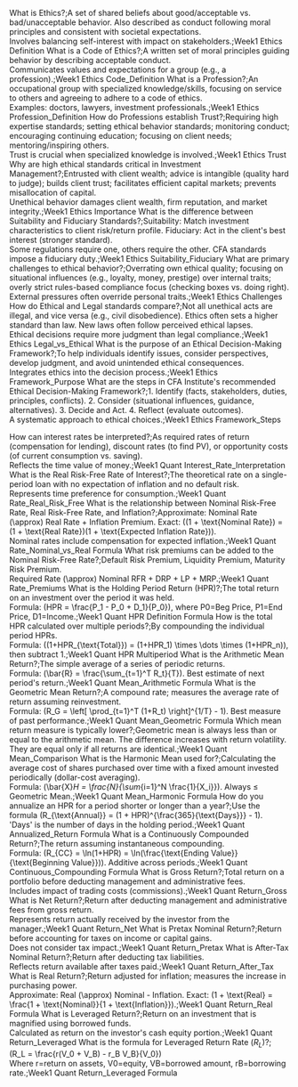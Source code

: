 What is Ethics?;A set of shared beliefs about good/acceptable vs. bad/unacceptable behavior. Also described as conduct following moral principles and consistent with societal expectations.<br>Involves balancing self-interest with impact on stakeholders.;Week1 Ethics Definition
What is a Code of Ethics?;A written set of moral principles guiding behavior by describing acceptable conduct.<br>Communicates values and expectations for a group (e.g., a profession).;Week1 Ethics Code_Definition
What is a Profession?;An occupational group with specialized knowledge/skills, focusing on service to others and agreeing to adhere to a code of ethics.<br>Examples: doctors, lawyers, investment professionals.;Week1 Ethics Profession_Definition
How do Professions establish Trust?;Requiring high expertise standards; setting ethical behavior standards; monitoring conduct; encouraging continuing education; focusing on client needs; mentoring/inspiring others.<br>Trust is crucial when specialized knowledge is involved.;Week1 Ethics Trust
Why are high ethical standards critical in Investment Management?;Entrusted with client wealth; advice is intangible (quality hard to judge); builds client trust; facilitates efficient capital markets; prevents misallocation of capital.<br>Unethical behavior damages client wealth, firm reputation, and market integrity.;Week1 Ethics Importance
What is the difference between Suitability and Fiduciary Standards?;Suitability: Match investment characteristics to client risk/return profile. Fiduciary: Act in the client's best interest (stronger standard).<br>Some regulations require one, others require the other. CFA standards impose a fiduciary duty.;Week1 Ethics Suitability_Fiduciary
What are primary challenges to ethical behavior?;Overrating own ethical quality; focusing on situational influences (e.g., loyalty, money, prestige) over internal traits; overly strict rules-based compliance focus (checking boxes vs. doing right).<br>External pressures often override personal traits.;Week1 Ethics Challenges
How do Ethical and Legal standards compare?;Not all unethical acts are illegal, and vice versa (e.g., civil disobedience). Ethics often sets a higher standard than law. New laws often follow perceived ethical lapses.<br>Ethical decisions require more judgment than legal compliance.;Week1 Ethics Legal_vs_Ethical
What is the purpose of an Ethical Decision-Making Framework?;To help individuals identify issues, consider perspectives, develop judgment, and avoid unintended ethical consequences.<br>Integrates ethics into the decision process.;Week1 Ethics Framework_Purpose
What are the steps in CFA Institute's recommended Ethical Decision-Making Framework?;1. Identify (facts, stakeholders, duties, principles, conflicts). 2. Consider (situational influences, guidance, alternatives). 3. Decide and Act. 4. Reflect (evaluate outcomes).<br>A systematic approach to ethical choices.;Week1 Ethics Framework_Steps

How can interest rates be interpreted?;As required rates of return (compensation for lending), discount rates (to find PV), or opportunity costs (of current consumption vs. saving).<br>Reflects the time value of money.;Week1 Quant Interest_Rate_Interpretation
What is the Real Risk-Free Rate of Interest?;The theoretical rate on a single-period loan with no expectation of inflation and no default risk.<br>Represents time preference for consumption.;Week1 Quant Rate_Real_Risk_Free
What is the relationship between Nominal Risk-Free Rate, Real Risk-Free Rate, and Inflation?;Approximate: Nominal Rate \(\approx\) Real Rate + Inflation Premium. Exact: \((1 + \text{Nominal Rate}) = (1 + \text{Real Rate})(1 + \text{Expected Inflation Rate})\).<br>Nominal rates include compensation for expected inflation.;Week1 Quant Rate_Nominal_vs_Real Formula
What risk premiums can be added to the Nominal Risk-Free Rate?;Default Risk Premium, Liquidity Premium, Maturity Risk Premium.<br>Required Rate \(\approx\) Nominal RFR + DRP + LP + MRP.;Week1 Quant Rate_Premiums
What is the Holding Period Return (HPR)?;The total return on an investment over the period it was held.<br>Formula: \(HPR = \frac{P_1 - P_0 + D_1}{P_0}\), where P0=Beg Price, P1=End Price, D1=Income.;Week1 Quant HPR Definition Formula
How is the total HPR calculated over multiple periods?;By compounding the individual period HPRs.<br>Formula: \((1+HPR_{\text{Total}}) = (1+HPR_1) \times \dots \times (1+HPR_n)\), then subtract 1.;Week1 Quant HPR Multiperiod
What is the Arithmetic Mean Return?;The simple average of a series of periodic returns.<br>Formula: \(\bar{R} = \frac{\sum_{t=1}^T R_t}{T}\). Best estimate of next period's return.;Week1 Quant Mean_Arithmetic Formula
What is the Geometric Mean Return?;A compound rate; measures the average rate of return assuming reinvestment.<br>Formula: \(R_G = \left[ \prod_{t=1}^T (1+R_t) \right]^{1/T} - 1\). Best measure of past performance.;Week1 Quant Mean_Geometric Formula
Which mean return measure is typically lower?;Geometric mean is always less than or equal to the arithmetic mean. The difference increases with return volatility.<br>They are equal only if all returns are identical.;Week1 Quant Mean_Comparison
What is the Harmonic Mean used for?;Calculating the average cost of shares purchased over time with a fixed amount invested periodically (dollar-cost averaging).<br>Formula: \(\bar{X}_H = \frac{N}{\sum_{i=1}^N \frac{1}{X_i}}\). Always ≤ Geometric Mean.;Week1 Quant Mean_Harmonic Formula
How do you annualize an HPR for a period shorter or longer than a year?;Use the formula \(R_{\text{Annual}} = (1 + HPR)^{\frac{365}{\text{Days}}} - 1\).<br>'Days' is the number of days in the holding period.;Week1 Quant Annualized_Return Formula
What is a Continuously Compounded Return?;The return assuming instantaneous compounding.<br>Formula: \(R_{CC} = \ln(1+HPR) = \ln(\frac{\text{Ending Value}}{\text{Beginning Value}})\). Additive across periods.;Week1 Quant Continuous_Compounding Formula
What is Gross Return?;Total return on a portfolio before deducting management and administrative fees.<br>Includes impact of trading costs (commissions).;Week1 Quant Return_Gross
What is Net Return?;Return after deducting management and administrative fees from gross return.<br>Represents return actually received by the investor from the manager.;Week1 Quant Return_Net
What is Pretax Nominal Return?;Return before accounting for taxes on income or capital gains.<br>Does not consider tax impact.;Week1 Quant Return_Pretax
What is After-Tax Nominal Return?;Return after deducting tax liabilities.<br>Reflects return available after taxes paid.;Week1 Quant Return_After_Tax
What is Real Return?;Return adjusted for inflation; measures the increase in purchasing power.<br>Approximate: Real \(\approx\) Nominal - Inflation. Exact: \(1 + \text{Real} = \frac{1 + \text{Nominal}}{1 + \text{Inflation}}\).;Week1 Quant Return_Real Formula
What is Leveraged Return?;Return on an investment that is magnified using borrowed funds.<br>Calculated as return on the investor's cash equity portion.;Week1 Quant Return_Leveraged
What is the formula for Leveraged Return Rate ($R_L$)?; \(R_L = \frac{r(V_0 + V_B) - r_B V_B}{V_0}\)<br>Where r=return on assets, V0=equity, VB=borrowed amount, rB=borrowing rate.;Week1 Quant Return_Leveraged Formula